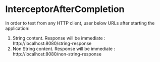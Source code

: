 # InterceptorAfterCompletion

In order to test from any HTTP client, user below URLs after starting the application:

1. String content. Response will be immediate : http://localhost:8080/string-response
2. Non String content. Response will be immediate : http://localhost:8080/non-string-response
